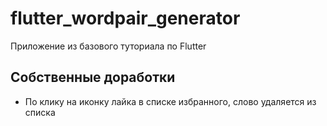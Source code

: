 # flutter_wordpair_generator

Приложение из базового туториала по Flutter

## Собственные доработки

- По клику на иконку лайка в списке избранного, слово удаляется из списка